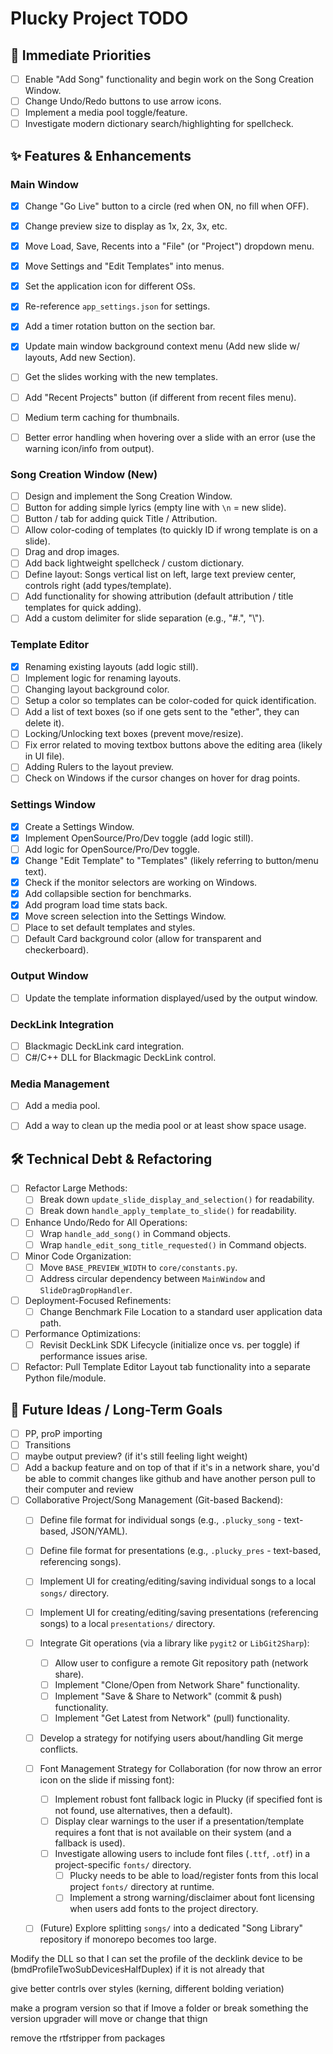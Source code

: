 # Plucky Project TODO

## 🎯 Immediate Priorities
- [ ] Enable "Add Song" functionality and begin work on the Song Creation Window.
- [ ] Change Undo/Redo buttons to use arrow icons.
- [ ] Implement a media pool toggle/feature.
- [ ] Investigate modern dictionary search/highlighting for spellcheck.

## ✨ Features & Enhancements
### Main Window
- [X] Change "Go Live" button to a circle (red when ON, no fill when OFF).
- [X] Change preview size to display as 1x, 2x, 3x, etc.
- [X] Move Load, Save, Recents into a "File" (or "Project") dropdown menu.
- [X] Move Settings and "Edit Templates" into menus.
- [X] Set the application icon for different OSs.
- [X] Re-reference `app_settings.json` for settings.
- [X] Add a timer rotation button on the section bar.
- [X] Update main window background context menu (Add new slide w/ layouts, Add new Section).
- [ ] Get the slides working with the new templates.
- [ ] Add "Recent Projects" button (if different from recent files menu).
- [ ] Medium term caching for thumbnails.
- [ ] Better error handling when hovering over a slide with an error (use the warning icon/info from output).


### Song Creation Window (New)
- [ ] Design and implement the Song Creation Window.
- [ ] Button for adding simple lyrics (empty line with `\n` = new slide).
- [ ] Button / tab for adding quick Title / Attribution.
- [ ] Allow color-coding of templates (to quickly ID if wrong template is on a slide).
- [ ] Drag and drop images.
- [ ] Add back lightweight spellcheck / custom dictionary.
- [ ] Define layout: Songs vertical list on left, large text preview center, controls right (add types/template).
- [ ] Add functionality for showing attribution (default attribution / title templates for quick adding).
- [ ] Add a custom delimiter for slide separation (e.g., "#.", "\\").

### Template Editor
- [X] Renaming existing layouts (add logic still).
- [ ] Implement logic for renaming layouts.
- [ ] Changing layout background color.
- [ ] Setup a color so templates can be color-coded for quick identification.
- [ ] Add a list of text boxes (so if one gets sent to the "ether", they can delete it).
- [ ] Locking/Unlocking text boxes (prevent move/resize).
- [ ] Fix error related to moving textbox buttons above the editing area (likely in UI file).
- [ ] Adding Rulers to the layout preview.
- [ ] Check on Windows if the cursor changes on hover for drag points.

### Settings Window
- [X] Create a Settings Window.
- [X] Implement OpenSource/Pro/Dev toggle (add logic still).
- [ ] Add logic for OpenSource/Pro/Dev toggle.
- [X] Change "Edit Template" to "Templates" (likely referring to button/menu text).
- [X] Check if the monitor selectors are working on Windows.
- [X] Add collapsible section for benchmarks.
- [X] Add program load time stats back.
- [X] Move screen selection into the Settings Window.
- [ ] Place to set default templates and styles.
- [ ] Default Card background color (allow for transparent and checkerboard).

### Output Window
- [ ] Update the template information displayed/used by the output window.

### DeckLink Integration
- [ ] Blackmagic DeckLink card integration.
- [ ] C#/C++ DLL for Blackmagic DeckLink control.

### Media Management
- [ ] Add a media pool.
- [ ] Add a way to clean up the media pool or at least show space usage.



## 🛠️ Technical Debt & Refactoring
- [ ] Refactor Large Methods:
    - [ ] Break down `update_slide_display_and_selection()` for readability.
    - [ ] Break down `handle_apply_template_to_slide()` for readability.
- [ ] Enhance Undo/Redo for All Operations:
    - [ ] Wrap `handle_add_song()` in Command objects.
    - [ ] Wrap `handle_edit_song_title_requested()` in Command objects.
- [ ] Minor Code Organization:
    - [ ] Move `BASE_PREVIEW_WIDTH` to `core/constants.py`.
    - [ ] Address circular dependency between `MainWindow` and `SlideDragDropHandler`.
- [ ] Deployment-Focused Refinements:
    - [ ] Change Benchmark File Location to a standard user application data path.
- [ ] Performance Optimizations:
    - [ ] Revisit DeckLink SDK Lifecycle (initialize once vs. per toggle) if performance issues arise.
- [ ] Refactor: Pull Template Editor Layout tab functionality into a separate Python file/module.

## 🚀 Future Ideas / Long-Term Goals
- [ ] PP, proP importing
- [ ] Transitions
- [ ] maybe output preview? (if it's still feeling light weight)
- [ ] Add a backup feature and on top of that if it's in a network share, you'd be able to commit changes like github and have another person pull to their computer and review
- [ ] Collaborative Project/Song Management (Git-based Backend):
  - [ ] Define file format for individual songs (e.g., `.plucky_song` - text-based, JSON/YAML).
  - [ ] Define file format for presentations (e.g., `.plucky_pres` - text-based, referencing songs).
  - [ ] Implement UI for creating/editing/saving individual songs to a local `songs/` directory.
  - [ ] Implement UI for creating/editing/saving presentations (referencing songs) to a local `presentations/` directory.
  - [ ] Integrate Git operations (via a library like `pygit2` or `LibGit2Sharp`):
    - [ ] Allow user to configure a remote Git repository path (network share).
    - [ ] Implement "Clone/Open from Network Share" functionality.
    - [ ] Implement "Save & Share to Network" (commit & push) functionality.
    - [ ] Implement "Get Latest from Network" (pull) functionality.
  - [ ] Develop a strategy for notifying users about/handling Git merge conflicts.
  - [ ] Font Management Strategy for Collaboration (for now throw an error icon on the slide if missing font):
    - [ ] Implement robust font fallback logic in Plucky (if specified font is not found, use alternatives, then a default).
    - [ ] Display clear warnings to the user if a presentation/template requires a font that is not available on their system (and a fallback is used).
    - [ ] Investigate allowing users to include font files (`.ttf`, `.otf`) in a project-specific `fonts/` directory.
      - [ ] Plucky needs to be able to load/register fonts from this local project `fonts/` directory at runtime.
      - [ ] Implement a strong warning/disclaimer about font licensing when users add fonts to the project directory.
  - [ ] (Future) Explore splitting `songs/` into a dedicated "Song Library" repository if monorepo becomes too large.







Modify the DLL so that I can set the profile of the decklink device to be (bmdProfileTwoSubDevicesHalfDuplex) if it is not already that

give better contrls over styles (kerning, different bolding veriation)

make a program version so that if  Imove a folder or break something the version upgrader will move or change that thign

remove the rtfstripper from packages